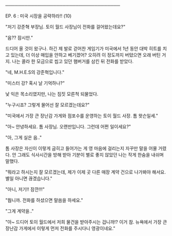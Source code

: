 ────────────────────────────────────

EP. 6 : 미국 시장을 공략하라!! (10)

"저기 강준혁 부장님. 토이 월드 사장님이 전화를 걸어왔는데요?"

"음?? 잠시만."

드디어 올 것이 왔구나. 하긴 제 발로 걷어찬 게임기가 미국에서 1년 동안 대박 히트를 치고 있는데, 더 이상 매입을 안하고 베기겠어? 오히려 이 정도까지 버텼으면 오래 버틴 거지. 나는 콜라 한 모금으로 씹고 있던 햄버거를 삼킨 뒤 전화를 받았다.

"네, M.H.E.S의 강준혁입니다."

"미스터 강? 혹시 날 기억하나?"

낯 익은 목소리였지만, 나는 짐짓 모른척 되물었다.

"누구시죠? 그렇게 물어선 잘 모르겠는데요?"

"미국에서 가장 큰 장난감 가게와 점포수를 운영하는 토이 월드 사장. 톰 왓슨일세."

"아~ 안녕하세요. 톰 사장님. 오랜만입니다. 그런데 어쩐 일이세요?"

"아, 그게 실은 음.."

톰 사장은 자신이 이렇게 굽히고 들어가는 게 영 마음에 걸리는지 자꾸만 말을 어물 거렸다. 안 그래도 식사시간을 방해 받아 기분이 별로 좋지 않았던 나는 작게 한숨을 내쉬며 말했다.

"뭐라고 하시는지 잘 모르겠는데, 제가 이제 곳 다른 매장 계약 건으로 나가봐야 해서요. 별일 아니면 끊겠습니다."

"아니, 저기!! 잠깐!!!"

"뭡니까. 전화를 하셨으면 말씀을 하세요."

"그게 계약을.."

"아~ 드디어 토이 월드에서 저희 물건을 받아주시는 겁니까!? 이거 참. 뉴욕에서 가장 큰 장난감 가게에서 이렇게 먼저 전화를 주시다니 영광이네요."